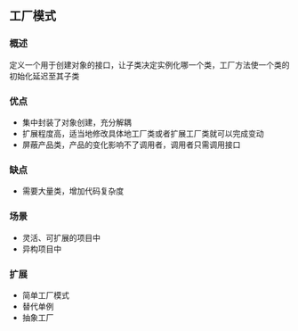 ## 工厂模式

### 概述
定义一个用于创建对象的接口，让子类决定实例化哪一个类，工厂方法使一个类的初始化延迟至其子类

### 优点
- 集中封装了对象创建，充分解耦
- 扩展程度高，适当地修改具体地工厂类或者扩展工厂类就可以完成变动
- 屏蔽产品类，产品的变化影响不了调用者，调用者只需调用接口

### 缺点
- 需要大量类，增加代码复杂度

### 场景
- 灵活、可扩展的项目中
- 异构项目中

### 扩展
- 简单工厂模式
- 替代单例
- 抽象工厂